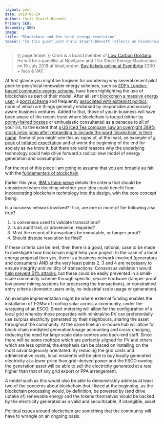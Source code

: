 ```yaml
---
layout: post
date: 2018-06-24
Author: Chris Stuart-Bennett
Primary SEO:
Secondary SEO:
image:
title: "Blockchain and the local energy revolution"
teaser: "In this guest post Chris Stuart-Bennett reflects on blockchain and its potential to make a positive impact on community energy."
---
```


> {{ page.teaser }} Chris is a board member of [Low Carbon Gordano](http://lowcarbongordano.co.uk). He will be a panellist at NovAzure and Tilix Smart Energy Masterclass on 19 July 2018 at IdeaLondon. [Buy tickets online at Eventbrite](https://blockchain-energy.eventbrite.co.uk) £200 + fees & VAT.

At first glance you might be forgiven for wondering why several recent pilot peer-to-peer/local renewable energy schemes, such as [EDF’s London-based community energy scheme](https://www.edfenergy.com/about/energy-innovation/innovation-blog/research-development-peer-to-peer-trading), have been highlighting the use of blockchain as part of their model. After all isn’t [blockchain a massive energy user](https://digiconomist.net/bitcoin-energy-consumption), a [ponzi scheme](https://www.newscientist.com/article/new-bitcoin-ponzi-scheme-scam-pops-almost-every-day/) and frequently [associated with extremist politics](https://www.theguardian.com/commentisfree/2018/jan/24/bitcoin-currency-far-right-neo-nazis-cryptocurrencies), none of which are things generally endorsed by responsible and socially aware business ventures. Added to that, those of you in business will have been aware of the recent trend where blockchain is touted (either by [pointy-haired bosses](http://dilbert.com/strip/2018-06-06) or enthusiastic consultants) as a panacea to all of your ills, to the extent that [a US Iced Tea company saw an overnight 289% stock price jump after rebranding to include the word ‘blockchain’ in their name](https://www.bloomberg.com/news/articles/2017-12-21/crypto-craze-sees-long-island-iced-tea-rename-as-long-blockchain). Some of you might see this as signs of, at the least, an example of [a peak of inflated expectation](https://www.gartner.com/technology/research/methodologies/hype-cycle.jsp) and at worst the beginning of the end for society as we know it, but there are valid reasons why the underlying technology could help drive forward a radical new model of energy generation and consumption.

For the rest of this piece I am going to assume that you are broadly au fait with the [fundamentals of blockchain](https://www2.deloitte.com/insights/us/en/topics/emerging-technologies/blockchain-technical-primer.html).

Earlier this year, [IBM's think-piece](https://www.ibm.com/developerworks/cloud/library/cl-blockchain-basics-intro-bluemix-trs/index.html) details the criteria that should be considered when deciding whether your idea could benefit from incorporating blockchain technology into the design, with the core concept being:

Is a business network involved? If so, are one or more of the following also true?
1. Is consensus used to validate transactions?
2. Is an audit trail, or provenance, required?
3. Must the record of transactions be immutable, or tamper proof?
4. Should dispute resolution be final?

If these criteria can be met, then there is a good, rational, case to be made to investigate how blockchain might help your project. In the case of a local energy proposal then yes, there is a business network involved (generators and consumers) AND at the very least points 2, 3 and 4 are necessary to ensure integrity and validity of transactions. Consensus validation would [help prevent 51% attacks](https://www.investopedia.com/terms/1/51-attack.asp), but these could be easily prevented in a small-scale community scheme through specific, secure hardware (tamper-proof low power mining systems for processing the transactions), or constrained entry criteria (domestic users only, no industrial scale usage or generation).

An example implementation might be where external funding enables the installation of 1-2Mw of rooftop solar across a community, under the wrapping of an ESCO. Smart metering will allow for the configuration of a local grid whereby those properties with minimal/no PV can preferentially use surplus electricity generated by their neighbours, sharing the asset throughout the community. At the same time an in-house hub will allow for block-chain mediated generation/usage accounting and cross-charging, reducing the need for large scale data-centres and back-end staff. Since there will be some rooftops which are perfectly aligned for PV and others which are less optimal, the emphasis can be placed on installing on the most advantageously orientated. By reducing the grid costs and administrative costs, local residents will be able to buy locally generated electricity at a lower price than grid-derived power and the ESCO owning the generation asset will be able to sell the electricity generated at a rate higher than that of any grid export or PPA arrangement.

A model such as this would also be able to demonstrably address at least two of the concerns about blockchain that I listed at the beginning, as the blockchain processing would, by definition, be powered by (and drive uptake of) renewable energy and the tokens themselves would be backed by the electricity generated as a valid and securitisable, if intangible, asset.

Political issues around blockchain are something that the  community will have to wrangle on an ongoing basis.
